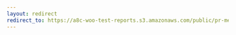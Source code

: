 ```yaml
---
layout: redirect
redirect_to: https://a8c-woo-test-reports.s3.amazonaws.com/public/pr-merge/39619/e2e/index.html
---
```

